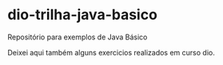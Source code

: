 # dio-trilha-java-basico
Repositório para exemplos de Java Básico 

Deixei aqui também alguns exercicios realizados em curso dio. 
